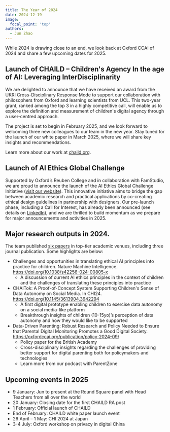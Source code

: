 ```yaml
---
title: The Year of 2024
date: 2024-12-19
image:
  focal_point: 'top'
authors:
  - Jun Zhao
---
```



While 2024 is drawing close to an end, we look back at Oxford CCAI of 2024 and share a few upcoming dates for 2025.

## Launch of CHAILD – Children's Agency In the age of AI: Leveraging InterDisciplinarity

We are delighted to announce that we have received an award from the UKRI Cross-Disciplinary Response Mode to support our collaboration with philosophers from Oxford and learning scientists from UCL. This two-year grant, ranked among the top 3 in a highly competitive call, will enable us to explore the definition and measurement of children's digital agency through a user-centred approach.

The project is set to begin in February 2025, and we look forward to welcoming three new colleagues to our team in the new year. Stay tuned for the launch of our white paper in March 2025, where we will share key insights and recommendations.

Learn more about our work at [chaild.org](chaild.org).

## Launch of AI Ethics Global Challenge

Supported by Oxford’s Reuben College and in collaboration with FamStudio, we are proud to announce the launch of the AI Ethics Global Challenge Initiative ([visit our website](http://aiethicaldesign.org)). This innovative initiative aims to bridge the gap between academic research and practical applications by co-creating ethical design guidelines in partnership with designers.
Our pre-launch phase, including a Call for Interest, has already been announced (see details on [LinkedIn](https://www.linkedin.com/posts/zelda-yanovich-80ab6b26_gess-dubai-activity-7261957070470418433-voEA?utm_source=share&utm_medium=member_desktop)), and we are thrilled to build momentum as we prepare for major announcements and activities in 2025.

## Major research outputs in 2024.

The team published [six papers](https://oxfordccai.org/publication/) in top-tier academic venues, including three journal publication. Some highlights are below:
* Challenges and opportunities in translating ethical AI principles into practice for children. Nature Machine Intelligence. https://doi.org/10.1038/s42256-024-00805-x
  * A discussion of current AI ethics principles in the context of children and the challenges of translating these principles into practice
* CHAITok: A Proof-of-Concept System Supporting Children's Sense of Data Autonomy on Social Media. In CHI24. https://doi.org/10.1145/3613904.3642294
  * A first digital prototype enabling children to exercise data autonomy on a social media-like platform
  * Breakthrough insights of children (10-15yo)’s perception of data autonomy and how they would like to be supported
* Data-Driven Parenting: Robust Research and Policy Needed to Ensure that Parental Digital Monitoring Promotes a Good Digital Society. https://oxfordccai.org/publication/policy-2024-09/
  * Policy paper for the British Academy
  * Cross-disciplinary insights regarding the challenges of providing better support for digital parenting both for policymakers and technologies
  * Learn more from our podcast with ParentZone

## Upcoming events in 2025
* 9 January: Jun to present at the Round Square panel with Head Teachers from all over the world
* 20 January: Closing date for the first CHAILD RA post
* 1 February: Official launch of CHAILD
* End of February: CHAILD white paper launch event
* 26 April – 1 May: CHI 2024 at Japan
* 3-4 July: Oxford workshop on privacy in digital China



